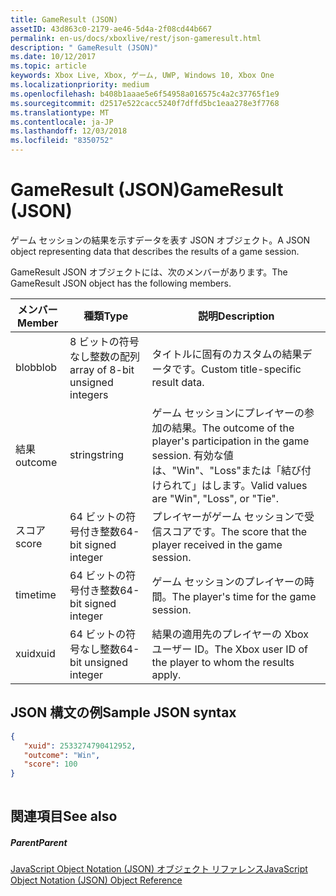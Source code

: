```yaml
---
title: GameResult (JSON)
assetID: 43d863c0-2179-ae46-5d4a-2f08cd44b667
permalink: en-us/docs/xboxlive/rest/json-gameresult.html
description: " GameResult (JSON)"
ms.date: 10/12/2017
ms.topic: article
keywords: Xbox Live, Xbox, ゲーム, UWP, Windows 10, Xbox One
ms.localizationpriority: medium
ms.openlocfilehash: b408b1aaae5e6f54958a016575c4a2c37765f1e9
ms.sourcegitcommit: d2517e522cacc5240f7dffd5bc1eaa278e3f7768
ms.translationtype: MT
ms.contentlocale: ja-JP
ms.lasthandoff: 12/03/2018
ms.locfileid: "8350752"
---
```

# <a name="gameresult-json"></a><span data-ttu-id="449ef-104">GameResult (JSON)</span><span class="sxs-lookup"><span data-stu-id="449ef-104">GameResult (JSON)</span></span>
<span data-ttu-id="449ef-105">ゲーム セッションの結果を示すデータを表す JSON オブジェクト。</span><span class="sxs-lookup"><span data-stu-id="449ef-105">A JSON object representing data that describes the results of a game session.</span></span> 
<a id="ID4EN"></a>

  
 
<span data-ttu-id="449ef-106">GameResult JSON オブジェクトには、次のメンバーがあります。</span><span class="sxs-lookup"><span data-stu-id="449ef-106">The GameResult JSON object has the following members.</span></span>
 
| <span data-ttu-id="449ef-107">メンバー</span><span class="sxs-lookup"><span data-stu-id="449ef-107">Member</span></span>| <span data-ttu-id="449ef-108">種類</span><span class="sxs-lookup"><span data-stu-id="449ef-108">Type</span></span>| <span data-ttu-id="449ef-109">説明</span><span class="sxs-lookup"><span data-stu-id="449ef-109">Description</span></span>| 
| --- | --- | --- | 
| <span data-ttu-id="449ef-110">blob</span><span class="sxs-lookup"><span data-stu-id="449ef-110">blob</span></span>| <span data-ttu-id="449ef-111">8 ビットの符号なし整数の配列</span><span class="sxs-lookup"><span data-stu-id="449ef-111">array of 8-bit unsigned integers</span></span>| <span data-ttu-id="449ef-112">タイトルに固有のカスタムの結果データです。</span><span class="sxs-lookup"><span data-stu-id="449ef-112">Custom title-specific result data.</span></span>| 
| <span data-ttu-id="449ef-113">結果</span><span class="sxs-lookup"><span data-stu-id="449ef-113">outcome</span></span>| <span data-ttu-id="449ef-114">string</span><span class="sxs-lookup"><span data-stu-id="449ef-114">string</span></span>| <span data-ttu-id="449ef-115">ゲーム セッションにプレイヤーの参加の結果。</span><span class="sxs-lookup"><span data-stu-id="449ef-115">The outcome of the player's participation in the game session.</span></span> <span data-ttu-id="449ef-116">有効な値は、"Win"、"Loss"または「結び付けられて」はします。</span><span class="sxs-lookup"><span data-stu-id="449ef-116">Valid values are "Win", "Loss", or "Tie".</span></span> | 
| <span data-ttu-id="449ef-117">スコア</span><span class="sxs-lookup"><span data-stu-id="449ef-117">score</span></span>| <span data-ttu-id="449ef-118">64 ビットの符号付き整数</span><span class="sxs-lookup"><span data-stu-id="449ef-118">64-bit signed integer</span></span>| <span data-ttu-id="449ef-119">プレイヤーがゲーム セッションで受信スコアです。</span><span class="sxs-lookup"><span data-stu-id="449ef-119">The score that the player received in the game session.</span></span>| 
| <span data-ttu-id="449ef-120">time</span><span class="sxs-lookup"><span data-stu-id="449ef-120">time</span></span>| <span data-ttu-id="449ef-121">64 ビットの符号付き整数</span><span class="sxs-lookup"><span data-stu-id="449ef-121">64-bit signed integer</span></span>| <span data-ttu-id="449ef-122">ゲーム セッションのプレイヤーの時間。</span><span class="sxs-lookup"><span data-stu-id="449ef-122">The player's time for the game session.</span></span>| 
| <span data-ttu-id="449ef-123">xuid</span><span class="sxs-lookup"><span data-stu-id="449ef-123">xuid</span></span>| <span data-ttu-id="449ef-124">64 ビットの符号なし整数</span><span class="sxs-lookup"><span data-stu-id="449ef-124">64-bit unsigned integer</span></span>| <span data-ttu-id="449ef-125">結果の適用先のプレイヤーの Xbox ユーザー ID。</span><span class="sxs-lookup"><span data-stu-id="449ef-125">The Xbox user ID of the player to whom the results apply.</span></span>| 
  
<a id="ID4EPC"></a>

 
## <a name="sample-json-syntax"></a><span data-ttu-id="449ef-126">JSON 構文の例</span><span class="sxs-lookup"><span data-stu-id="449ef-126">Sample JSON syntax</span></span>
 

```json
{
   "xuid": 2533274790412952,
   "outcome": "Win",
   "score": 100
}
    
```

  
<a id="ID4EYC"></a>

 
## <a name="see-also"></a><span data-ttu-id="449ef-127">関連項目</span><span class="sxs-lookup"><span data-stu-id="449ef-127">See also</span></span>
 
<a id="ID4E1C"></a>

 
##### <a name="parent"></a><span data-ttu-id="449ef-128">Parent</span><span class="sxs-lookup"><span data-stu-id="449ef-128">Parent</span></span> 

[<span data-ttu-id="449ef-129">JavaScript Object Notation (JSON) オブジェクト リファレンス</span><span class="sxs-lookup"><span data-stu-id="449ef-129">JavaScript Object Notation (JSON) Object Reference</span></span>](atoc-xboxlivews-reference-json.md)

   